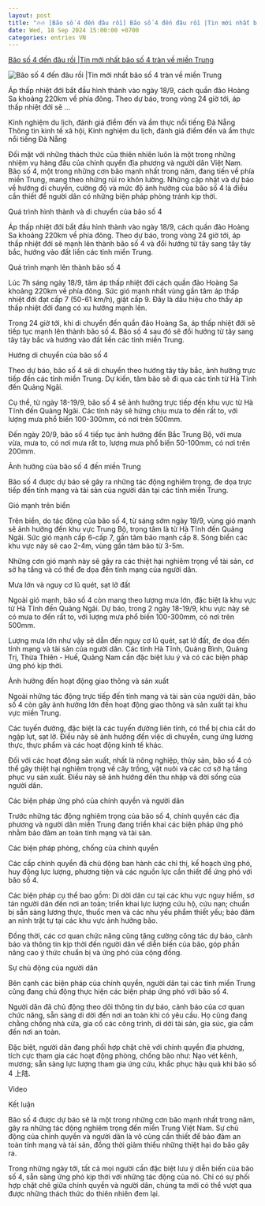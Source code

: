 ```yaml
---
layout: post
title: "🔥🔥 [Bão số 4 đến đâu rồi] Bão số 4 đến đâu rồi |Tin mới nhất bão số 4 tràn về miền Trung"
date: Wed, 18 Sep 2024 15:00:00 +0700
categories: entries VN
---
```

[Bão số 4 đến đâu rồi |Tin mới nhất bão số 4 tràn về miền Trung](https://drt.danang.vn/hanh-trinh-bao-so-4-tran-ve-mien-trung/)

![Bão số 4 đến đâu rồi |Tin mới nhất bão số 4 tràn về miền Trung](https://drt.danang.vn/content/images/2024/09/anh-bao-so-4-koinu-16962167467381650750060.webp)

Áp thấp nhiệt đới bắt đầu hình thành vào ngày 18/9, cách quần đảo Hoàng Sa khoảng 220km về phía đông. Theo dự báo, trong vòng 24 giờ tới, áp thấp nhiệt đới sẽ ...

Kinh nghiệm du lịch, đánh giá điểm đến và ẩm thực nổi tiếng Đà Nẵng Thông tin kinh tế xã hội, Kinh nghiệm du lịch, đánh giá điểm đến và ẩm thực nổi tiếng Đà Nẵng

Đối mặt với những thách thức của thiên nhiên luôn là một trong những nhiệm vụ hàng đầu của chính quyền địa phương và người dân Việt Nam. Bão số 4, một trong những cơn bão mạnh nhất trong năm, đang tiến về phía miền Trung, mang theo những rủi ro khôn lường. Những cập nhật và dự báo về hướng di chuyển, cường độ và mức độ ảnh hưởng của bão số 4 là điều cần thiết để người dân có những biện pháp phòng tránh kịp thời.

Quá trình hình thành và di chuyển của bão số 4

Áp thấp nhiệt đới bắt đầu hình thành vào ngày 18/9, cách quần đảo Hoàng Sa khoảng 220km về phía đông. Theo dự báo, trong vòng 24 giờ tới, áp thấp nhiệt đới sẽ mạnh lên thành bão số 4 và đổi hướng từ tây sang tây tây bắc, hướng vào đất liền các tỉnh miền Trung.

Quá trình mạnh lên thành bão số 4

Lúc 7h sáng ngày 18/9, tâm áp thấp nhiệt đới cách quần đảo Hoàng Sa khoảng 220km về phía đông. Sức gió mạnh nhất vùng gần tâm áp thấp nhiệt đới đạt cấp 7 (50-61 km/h), giật cấp 9. Đây là dấu hiệu cho thấy áp thấp nhiệt đới đang có xu hướng mạnh lên.

Trong 24 giờ tới, khi di chuyển đến quần đảo Hoàng Sa, áp thấp nhiệt đới sẽ tiếp tục mạnh lên thành bão số 4. Bão số 4 sau đó sẽ đổi hướng từ tây sang tây tây bắc và hướng vào đất liền các tỉnh miền Trung.

Hướng di chuyển của bão số 4

Theo dự báo, bão số 4 sẽ di chuyển theo hướng tây tây bắc, ảnh hưởng trực tiếp đến các tỉnh miền Trung. Dự kiến, tâm bão sẽ đi qua các tỉnh từ Hà Tĩnh đến Quảng Ngãi.

Cụ thể, từ ngày 18-19/9, bão số 4 sẽ ảnh hưởng trực tiếp đến khu vực từ Hà Tĩnh đến Quảng Ngãi. Các tỉnh này sẽ hứng chịu mưa to đến rất to, với lượng mưa phổ biến 100-300mm, có nơi trên 500mm.

Đến ngày 20/9, bão số 4 tiếp tục ảnh hưởng đến Bắc Trung Bộ, với mưa vừa, mưa to, có nơi mưa rất to, lượng mưa phổ biến 50-100mm, có nơi trên 200mm.

Ảnh hưởng của bão số 4 đến miền Trung

Bão số 4 được dự báo sẽ gây ra những tác động nghiêm trọng, đe dọa trực tiếp đến tính mạng và tài sản của người dân tại các tỉnh miền Trung.

Gió mạnh trên biển

Trên biển, do tác động của bão số 4, từ sáng sớm ngày 19/9, vùng gió mạnh sẽ ảnh hưởng đến khu vực Trung Bộ, trọng tâm là từ Hà Tĩnh đến Quảng Ngãi. Sức gió mạnh cấp 6-cấp 7, gần tâm bão mạnh cấp 8. Sóng biển các khu vực này sẽ cao 2-4m, vùng gần tâm bão từ 3-5m.

Những cơn gió mạnh này sẽ gây ra các thiệt hại nghiêm trọng về tài sản, cơ sở hạ tầng và có thể đe dọa đến tính mạng của người dân.

Mưa lớn và nguy cơ lũ quét, sạt lở đất

Ngoài gió mạnh, bão số 4 còn mang theo lượng mưa lớn, đặc biệt là khu vực từ Hà Tĩnh đến Quảng Ngãi. Dự báo, trong 2 ngày 18-19/9, khu vực này sẽ có mưa to đến rất to, với lượng mưa phổ biến 100-300mm, có nơi trên 500mm.

Lượng mưa lớn như vậy sẽ dẫn đến nguy cơ lũ quét, sạt lở đất, đe dọa đến tính mạng và tài sản của người dân. Các tỉnh Hà Tĩnh, Quảng Bình, Quảng Trị, Thừa Thiên - Huế, Quảng Nam cần đặc biệt lưu ý và có các biện pháp ứng phó kịp thời.

Ảnh hưởng đến hoạt động giao thông và sản xuất

Ngoài những tác động trực tiếp đến tính mạng và tài sản của người dân, bão số 4 còn gây ảnh hưởng lớn đến hoạt động giao thông và sản xuất tại khu vực miền Trung.

Các tuyến đường, đặc biệt là các tuyến đường liên tỉnh, có thể bị chia cắt do ngập lụt, sạt lở. Điều này sẽ ảnh hưởng đến việc di chuyển, cung ứng lương thực, thực phẩm và các hoạt động kinh tế khác.

Đối với các hoạt động sản xuất, nhất là nông nghiệp, thủy sản, bão số 4 có thể gây thiệt hại nghiêm trọng về cây trồng, vật nuôi và các cơ sở hạ tầng phục vụ sản xuất. Điều này sẽ ảnh hưởng đến thu nhập và đời sống của người dân.

Các biện pháp ứng phó của chính quyền và người dân

Trước những tác động nghiêm trọng của bão số 4, chính quyền các địa phương và người dân miền Trung đang triển khai các biện pháp ứng phó nhằm bảo đảm an toàn tính mạng và tài sản.

Các biện pháp phòng, chống của chính quyền

Các cấp chính quyền đã chủ động ban hành các chỉ thị, kế hoạch ứng phó, huy động lực lượng, phương tiện và các nguồn lực cần thiết để ứng phó với bão số 4.

Các biện pháp cụ thể bao gồm: Di dời dân cư tại các khu vực nguy hiểm, sơ tán người dân đến nơi an toàn; triển khai lực lượng cứu hộ, cứu nạn; chuẩn bị sẵn sàng lương thực, thuốc men và các nhu yếu phẩm thiết yếu; bảo đảm an ninh trật tự tại các khu vực ảnh hưởng bão.

Đồng thời, các cơ quan chức năng cũng tăng cường công tác dự báo, cảnh báo và thông tin kịp thời đến người dân về diễn biến của bão, góp phần nâng cao ý thức chuẩn bị và ứng phó của cộng đồng.

Sự chủ động của người dân

Bên cạnh các biện pháp của chính quyền, người dân tại các tỉnh miền Trung cũng đang chủ động thực hiện các biện pháp ứng phó với bão số 4.

Người dân đã chủ động theo dõi thông tin dự báo, cảnh báo của cơ quan chức năng, sẵn sàng di dời đến nơi an toàn khi có yêu cầu. Họ cũng đang chằng chống nhà cửa, gia cố các công trình, di dời tài sản, gia súc, gia cầm đến nơi an toàn.

Đặc biệt, người dân đang phối hợp chặt chẽ với chính quyền địa phương, tích cực tham gia các hoạt động phòng, chống bão như: Nạo vét kênh, mương; sẵn sàng lực lượng tham gia ứng cứu, khắc phục hậu quả khi bão số 4 上陆.

Video

Kết luận

Bão số 4 được dự báo sẽ là một trong những cơn bão mạnh nhất trong năm, gây ra những tác động nghiêm trọng đến miền Trung Việt Nam. Sự chủ động của chính quyền và người dân là vô cùng cần thiết để bảo đảm an toàn tính mạng và tài sản, đồng thời giảm thiểu những thiệt hại do bão gây ra.

Trong những ngày tới, tất cả mọi người cần đặc biệt lưu ý diễn biến của bão số 4, sẵn sàng ứng phó kịp thời với những tác động của nó. Chỉ có sự phối hợp chặt chẽ giữa chính quyền và người dân, chúng ta mới có thể vượt qua được những thách thức do thiên nhiên đem lại.

